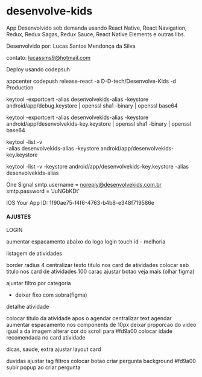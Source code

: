 # desenvolve-kids

App Desenvolvido sob demanda usando React Native, React Navigation, Redux, Redux Sagas, Redux Sauce, React Native Elements e outras libs.

Desenvolvido por: Lucas Santos Mendonça da Silva

contato: lucassms9@hotmail.com


Deploy usando codepsuh

appcenter codepush release-react -a D-D-tech/Desenvolve-Kids -d Production

keytool -exportcert -alias desenvolvekids-alias -keystore android/app/debug.keystore | openssl sha1 -binary | openssl base64

keytool -exportcert -alias desenvolvekids-alias -keystore android/app/desenvolvekids-key.keystore | openssl sha1 -binary | openssl base64

keytool -list -v \
-alias desenvolvekids-alias -keystore android/app/desenvolvekids-key.keystore

keytool -list -v -keystore android/app/desenvolvekids-key.keystore -alias desenvolvekids-alias

One Signal
smtp.username = noreply@desenvolvekids.com.br
smtp.password = 'JuNGbKDt'

IOS Your App ID: 1f90ae75-f4f6-4763-b4b8-e348f719586e

#### AJUSTES

LOGIN

aumentar espacamento abaixo do logo
login touch id - melhoria

listagem de atividades

border radius 4
centralizar texto titulo nos card de atividades
colocar seb titulo nos card de atividades 100 carac
ajustar botao veja mais (olhar figma)

ajustar filtro por categoria
 - deixar fixo com sobra(figma)


detalhe atividade

colocar titulo da atividade apos o agendar
centralizar text agendar
aumentar espacamento nos components de 10px
deixar proporcao do video igual a da imagem
alterar cor do scroll para #fd9a00
colocar idade recomendada no card atividade

dicas, saude, extra
ajustar layout card

duvidas
ajustar tag filtros
colocar botao criar pergunta background #fd9a00
subir popup ao criar pergunta

